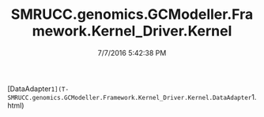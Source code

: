 ﻿---
title: SMRUCC.genomics.GCModeller.Framework.Kernel_Driver.Kernel
date: 7/7/2016 5:42:38 PM
---

[DataAdapter`1](T-SMRUCC.genomics.GCModeller.Framework.Kernel_Driver.Kernel.DataAdapter`1.html)
